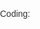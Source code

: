 Coding:



<!DOCTYPE html>
<html lang="en">
<head>
    <meta charset="UTF-8" />
    <meta name="viewport" content="width=device-width, initial-scale=1.0" />
    <title> Pearlstein Presley P| </title>
    <style>
        /* General Styling */
        body {
            font-family: Arial, sans-serif;
            margin: 0;
            padding: 0;
            box-sizing: border-box;
            scroll-behavior: smooth;
            color: #333;
        }

        /* Container */
        .container {
            width: 90%;
            max-width: 1100px;
            margin: 0 auto;
            padding: 20px 0;
        }

        /* Header */
        header {
            background-color: #4CAF50;
            color: white;
            padding: 20px;
            text-align: center;
            position: sticky;
            top: 0;
            z-index: 1000;
        }

        header nav {
            display: flex;
            justify-content: center;
            gap: 20px;
            margin-top: 10px;
        }

        header a {
            color: white;
            text-decoration: none;
            font-size: 16px;
            font-weight: bold;
            transition: color 0.3s;
        }

        header a:hover {
            color: #ddd;
        }

        /* Section */
        section {
            padding: 60px 0;
            text-align: center;
            border-bottom: 1px solid #eee;
        }

        h3 {
            color: #4CAF50;
            font-size: 2em;
            margin-bottom: 20px;
        }

        /* About Section */
        #about p {
            font-size: 18px;
            line-height: 1.6;
            max-width: 800px;
            margin: 0 auto;
        }

        /* Skills Section */
        .skills-list {
            display: flex;
            justify-content: center;
            gap: 15px;
            flex-wrap: wrap;
        }

        .skills-list span {
            background-color: #f4f4f4;
            padding: 10px 20px;
            border-radius: 20px;
            border: 1px solid #ddd;
            font-size: 16px;
            color: #555;
        }

        /* Projects Section */
        .projects {
            display: flex;
            gap: 20px;
            justify-content: center;
            flex-wrap: wrap;
        }

        .project-card {
            background-color:white;
            padding: 20px;
            border: 1px solid #ddd;
            border-radius: 8px;
            width: 300px;
            transition: transform 0.3s;
            box-shadow: 0 4px 8px rgba(0,0,0,0.1);
        }

        .project-card:hover {
            transform: translateY(-5px);
        }

        .project-card h3 {
            color: #4CAF50;
            font-size: 1.5em;
            margin-bottom: 10px;
        }

        .project-card p {
            font-size: 14px;
            color: #777;
        }

        .project-card a {
            display: inline-block;
            margin-top: 10px;
            color: #4CAF50;
            text-decoration: none;
            font-weight: bold;
        }

        .project-card a:hover {
            text-decoration: underline;
        }

        /* Contact Section */
        #contact p {
            font-size: 18px;
            line-height: 1.6;
        }

        #contact a {
            color: #ecf8ec;
            text-decoration: none;
            font-weight: bold;
        }

        #contact a:hover {
            text-decoration: underline;
        }

        /* CV Download Button */
		#cv-download {
			margin-top: 20px;
		}

		#cv-download a {
			background-color: #051305;
			color: #fff;
			padding: 12px 24px;
			border-radius: 8px;
			text-decoration: none;
			font-weight: bold;
			font-size: 18px; /* Increased font size */
			display: inline-block;
			transition: background-color 0.3s, color 0.3s;
			border: 2px solid #fff; /* Added a white border for better visibility */
		}

		#cv-download a:hover {
			background-color: #45a049;
			color: #110f0f;
			border-color: #0a0a0a;
		}


        /* Footer */
        footer {
            background-color: #1e8821;
            color: white;
            text-align: center;
            padding: 15px;
            margin-top: 20px;
        }

        /* Responsive */
        @media (max-width: 768px) {
            .skills-list, .projects {
                flex-direction: column;
                align-items: center;
            }

            header nav {
                flex-direction: column;
            }
        }
    </style>
</head>
<body style="background-image: url('./abstract-green-triangle-background-vector-1479054.avif');">

<!-- Header -->
<header>
    <img  src="pearlsteinPearsly.jpeg" width="120" height="120">
    <h1>Pearlstein Presley P</h1>
    <h2>Student at Patrician College</h2>
    <nav>
        <a href="#about">About</a>
        <a href="#skills">Skills</a>
        <a href="#projects">Projects</a>
        <a href="#contact">Contact</a>
    </nav>
</header>

<!-- About Section -->
<section id="about">
    <div class="container">
        <h2>About Me</h2>
        <p>
            Hi! I'm Pearlstein Presley P, a passionate student at Patrician College, exploring the world of web development and coding. 
            I enjoy building creative and functional websites using modern technologies.
        </p>
    </div>
</section>

<!-- Skills Section -->
<section id="skills">
    <div class="container">
        <h3 style="color: #0e110e;">Skills</h3>
        <div class="skills-list">
            <span>HTML5</span>
            <span>CSS3</span>
            <span>JavaScript</span>
            <span>React</span>
            <span>Node.js</span>
            <span>Git</span>
            <span>MongoDB</span>
            <span>Firebase</span>
        </div>
    </div>
</section>

<!-- Projects Section -->
<section id="projects">
    <div class="container">
        <h3 style="color: #151a15;">Projects</h3>
        <div class="projects">
            <div class="project-card">
                <h2>Project 1</h2>
                <p>A to-do list app built with React and Firebase for real-time updates.</p>
                <a href="#" target="_blank">View Project</a>
            </div>
            <div class="project-card">
                <h2>Project 2</h2>
                <p>A weather app that uses an API to fetch live weather data.</p>
                <a href="#" target="_blank">View Project</a>
            </div>
        </div>
    </div>
</section>
<section  id="contact">
    <div class="container">
        <h3 style="color: #051305;">Contact Me</h3>
        <p style='color: #051305;'>Email: <a href="mailto: pearlpresley2005@gmail.com">pearlpresley2005@gmail.com</a></p>
        <p style='color: #051305;'>GitHub: <a href="https://github.com/your-github" target="_blank">github.com/your-github</a></p>
        <p style='color: #051305;'>LinkedIn: <a href="https://linkedin.com/in/your-profile" target="_blank">linkedin.com/in/your-profile</a></p>
        
        <!-- CV Download -->
        <div class="cv-download" id="cv-download">
            <a href="cv.pdf" download>Download CV</a>
        </div>
    </div>
</section>
<footer>
    <p>&copy; 2025 Pearlstein Presley P. All rights reserved.</p>
</footer>

</body>
</html>
